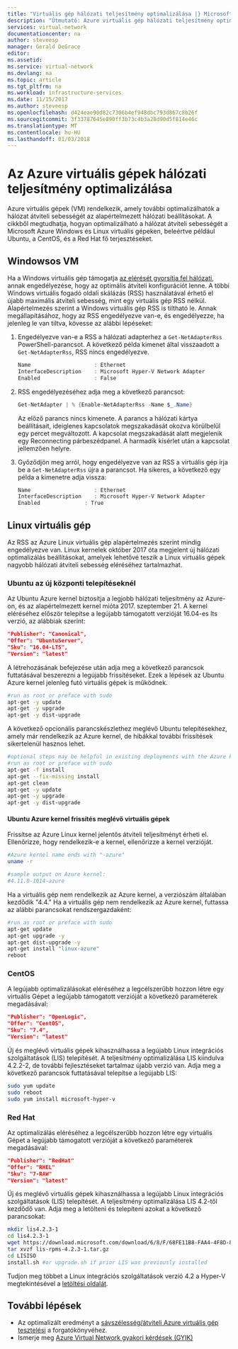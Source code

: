 ```yaml
---
title: "Virtuális gép hálózati teljesítmény optimalizálása |} Microsoft Docs"
description: "Útmutató: Azure virtuális gép hálózati teljesítmény optimalizálása érdekében."
services: virtual-network
documentationcenter: na
author: steveesp
manager: Gerald DeGrace
editor: 
ms.assetid: 
ms.service: virtual-network
ms.devlang: na
ms.topic: article
ms.tgt_pltfrm: na
ms.workload: infrastructure-services
ms.date: 11/15/2017
ms.author: steveesp
ms.openlocfilehash: d424eae90d82c7306b4ef948dbc793d867c8b26f
ms.sourcegitcommit: 3f33787645e890ff3b73c4b3a28d90d5f814e46c
ms.translationtype: MT
ms.contentlocale: hu-HU
ms.lasthandoff: 01/03/2018
---
```

# <a name="optimize-network-throughput-for-azure-virtual-machines"></a>Az Azure virtuális gépek hálózati teljesítmény optimalizálása

Azure virtuális gépek (VM) rendelkezik, amely további optimalizálhatók a hálózat átviteli sebességét az alapértelmezett hálózati beállításokat. A cikkből megtudhatja, hogyan optimalizálható a hálózat átviteli sebességét a Microsoft Azure Windows és Linux virtuális gépeken, beleértve például Ubuntu, a CentOS, és a Red Hat fő terjesztéseket.

## <a name="windows-vm"></a>Windowsos VM

Ha a Windows virtuális gép támogatja [az elérését gyorsítja fel hálózati](create-vm-accelerated-networking-powershell.md), annak engedélyezése, hogy az optimális átviteli konfigurációt lenne. A többi Windows virtuális fogadó oldali skálázás (RSS) használatával érhető el újabb maximális átviteli sebesség, mint egy virtuális gép RSS nélkül. Alapértelmezés szerint a Windows virtuális gép RSS is tiltható le. Annak megállapításához, hogy az RSS engedélyezve van-e, és engedélyezze, ha jelenleg le van tiltva, kövesse az alábbi lépéseket:

1. Engedélyezve van-e a RSS a hálózati adapterhez a `Get-NetAdapterRss` PowerShell-parancsot. A következő példa kimenet által visszaadott a `Get-NetAdapterRss`, RSS nincs engedélyezve.

    ```powershell
    Name                    : Ethernet
    InterfaceDescription    : Microsoft Hyper-V Network Adapter
    Enabled                 : False
    ```
2. RSS engedélyezéséhez adja meg a következő parancsot:

    ```powershell
    Get-NetAdapter | % {Enable-NetAdapterRss -Name $_.Name}
    ```
    Az előző parancs nincs kimenete. A parancs a hálózati kártya beállításait, ideiglenes kapcsolatok megszakadását okozva körülbelül egy percet megváltozott. A kapcsolat megszakadását alatt megjelenik egy Reconnecting párbeszédpanel. A harmadik kísérlet után a kapcsolat jellemzően helyre.
3. Győződjön meg arról, hogy engedélyezve van az RSS a virtuális gép írja be a `Get-NetAdapterRss` újra a parancsot. Ha sikeres, a következő egy példa a kimenetre adja vissza:

    ```powershell
    Name                    : Ethernet
    InterfaceDescription    : Microsoft Hyper-V Network Adapter
    Enabled              : True
    ```

## <a name="linux-vm"></a>Linux virtuális gép

Az RSS az Azure Linux virtuális gép alapértelmezés szerint mindig engedélyezve van. Linux kernelek október 2017 óta megjelent új hálózati optimalizálás beállításokat, amelyek lehetővé teszik a Linux virtuális gépek nagyobb hálózati átviteli sebesség eléréséhez tartalmazhat.

### <a name="ubuntu-for-new-deployments"></a>Ubuntu az új központi telepítéseknél

Az Ubuntu Azure kernel biztosítja a legjobb hálózati teljesítmény az Azure-on, és az alapértelmezett kernel mióta 2017. szeptember 21. A kernel eléréséhez először telepítse a legújabb támogatott verzióját 16.04-es lts verzió, az alábbiak szerint:

```json
"Publisher": "Canonical",
"Offer": "UbuntuServer",
"Sku": "16.04-LTS",
"Version": "latest"
```

A létrehozásának befejezése után adja meg a következő parancsok futtatásával beszerezni a legújabb frissítéseket. Ezek a lépések az Ubuntu Azure kernel jelenleg futó virtuális gépek is működnek.

```bash
#run as root or preface with sudo
apt-get -y update
apt-get -y upgrade
apt-get -y dist-upgrade
```

A következő opcionális parancskészlethez meglévő Ubuntu telepítésekhez, amely már rendelkezik az Azure kernel, de hibákkal további frissítések sikertelenül hasznos lehet.

```bash
#optional steps may be helpful in existing deployments with the Azure kernel
#run as root or preface with sudo
apt-get -f install
apt-get --fix-missing install
apt-get clean
apt-get -y update
apt-get -y upgrade
apt-get -y dist-upgrade
```

#### <a name="ubuntu-azure-kernel-upgrade-for-existing-vms"></a>Ubuntu Azure kernel frissítés meglévő virtuális gépek

Frissítse az Azure Linux kernel jelentős átviteli teljesítményt érheti el. Ellenőrizze, hogy rendelkezik-e a kernel, ellenőrizze a kernel verzióját.

```bash
#Azure kernel name ends with "-azure"
uname -r

#sample output on Azure kernel:
#4.11.0-1014-azure
```

Ha a virtuális gép nem rendelkezik az Azure kernel, a verziószám általában kezdődik "4.4." Ha a virtuális gép nem rendelkezik az Azure kernel, futtassa az alábbi parancsokat rendszergazdaként:

```bash
#run as root or preface with sudo
apt-get update
apt-get upgrade -y
apt-get dist-upgrade -y
apt-get install "linux-azure"
reboot
```

### <a name="centos"></a>CentOS

A legújabb optimalizálásokat eléréséhez a legcélszerűbb hozzon létre egy virtuális Gépet a legújabb támogatott verzióját a következő paraméterek megadásával:

```json
"Publisher": "OpenLogic",
"Offer": "CentOS",
"Sku": "7.4",
"Version": "latest"
```

Új és meglévő virtuális gépek kihasználhassa a legújabb Linux integrációs szolgáltatások (LIS) telepítését. A teljesítmény optimalizálása LIS kiindulva 4.2.2-2, de további fejlesztéseket tartalmaz újabb verzió van. Adja meg a következő parancsok futtatásával telepítse a legújabb LIS:

```bash
sudo yum update
sudo reboot
sudo yum install microsoft-hyper-v
```

### <a name="red-hat"></a>Red Hat

Az optimalizálás eléréséhez a legcélszerűbb hozzon létre egy virtuális Gépet a legújabb támogatott verzióját a következő paraméterek megadásával:

```json
"Publisher": "RedHat"
"Offer": "RHEL"
"Sku": "7-RAW"
"Version": "latest"
```

Új és meglévő virtuális gépek kihasználhassa a legújabb Linux integrációs szolgáltatások (LIS) telepítését. A teljesítmény optimalizálása LIS 4.2-től kezdődő van. Adja meg a letölteni és telepíteni azokat a következő parancsokat:

```bash
mkdir lis4.2.3-1
cd lis4.2.3-1
wget https://download.microsoft.com/download/6/8/F/68FE11B8-FAA4-4F8D-8C7D-74DA7F2CFC8C/lis-rpms-4.2.3-1.tar.gz
tar xvzf lis-rpms-4.2.3-1.tar.gz
cd LISISO
install.sh #or upgrade.sh if prior LIS was previously installed
```

Tudjon meg többet a Linux integrációs szolgáltatások verzió 4.2 a Hyper-V megtekintésével a [letöltési oldalát](https://www.microsoft.com/download/details.aspx?id=55106).

## <a name="next-steps"></a>További lépések
* Az optimalizált eredményt a [sávszélesség/átviteli Azure virtuális gép tesztelési](virtual-network-bandwidth-testing.md) a forgatókönyvéhez.
* Ismerje meg [Azure Virtual Network gyakori kérdések (GYIK)](virtual-networks-faq.md)
